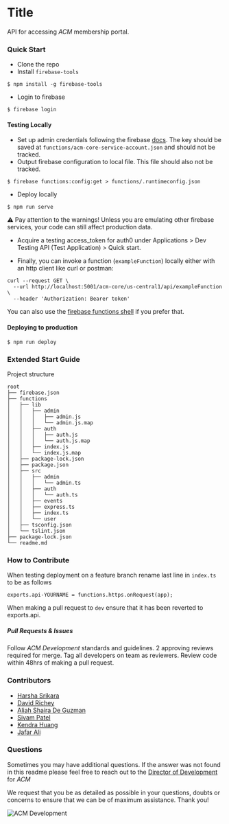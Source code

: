 # Title

API for accessing _ACM_ membership portal.

### Quick Start
- Clone the repo
- Install `firebase-tools`
```
$ npm install -g firebase-tools
```
- Login to firebase
```
$ firebase login
```
#### Testing Locally
- Set up admin credentials following the firebase [docs](https://firebase.google.com/docs/functions/local-emulator#set_up_admin_credentials_optional). The key should be saved at `functions/acm-core-service-account.json` and should not be tracked.
- Output firebase configuration to local file. This file should also not be tracked.
```
$ firebase functions:config:get > functions/.runtimeconfig.json
```
- Deploy locally
```
$ npm run serve
```
⚠️ Pay attention to the warnings! Unless you are emulating other firebase services, your code can still affect production data.
- Acquire a testing access_token for auth0 under Applications > Dev Testing API (Test Application) > Quick start.

- Finally, you can invoke a function (`exampleFunction`) locally either with an http client like curl or postman:
```
curl --request GET \
  --url http://localhost:5001/acm-core/us-central1/api/exampleFunction \
  --header 'Authorization: Bearer token'
```
You can also use the [firebase functions shell](https://firebase.google.com/docs/functions/local-shell) if you prefer that.

#### Deploying to production
```
$ npm run deploy
```

### Extended Start Guide

Project structure
```
root
├── firebase.json
├── functions
│   ├── lib
│   │   ├── admin
│   │   │   ├── admin.js
│   │   │   └── admin.js.map
│   │   ├── auth
│   │   │   ├── auth.js
│   │   │   └── auth.js.map
│   │   ├── index.js
│   │   └── index.js.map
│   ├── package-lock.json
│   ├── package.json
│   ├── src
│   │   ├── admin
│   │   │   └── admin.ts
│   │   ├── auth
│   │   │   └── auth.ts
│   │   ├── events
│   │   ├── express.ts
│   │   ├── index.ts
│   │   └── user
│   ├── tsconfig.json
│   └── tslint.json
├── package-lock.json
└── readme.md
```

### How to Contribute

When testing deployment on a feature branch rename last line in `index.ts` to be as follows

`exports.api-YOURNAME = functions.https.onRequest(app);`

When making a pull request to `dev` ensure that it has been reverted to exports.api.

##### Pull Requests & Issues

Follow _ACM Development_ standards and guidelines. 2 approving reviews required for merge. Tag all developers on team as reviewers. Review code within 48hrs of making a pull request.

### Contributors

 - [Harsha Srikara](https://harshasrikara.com)
 - [David Richey](https://darichey.com)
 - [Aliah Shaira De Guzman]()
 - [Sivam Patel](https://github.com/sivampatel)
 - [Kendra Huang](https://github.com/kendra-huang)
 - [Jafar Ali](https://github.com/jafrilli)

### Questions

Sometimes you may have additional questions. If the answer was not found in this readme please feel free to reach out to the [Director of Development](mailto:comet.acm@gmail.com) for _ACM_

We request that you be as detailed as possible in your questions, doubts or concerns to ensure that we can be of maximum assistance. Thank you!

![ACM Development](https://www.acmutd.co/brand/Development/Banners/light_dark_background.png)
